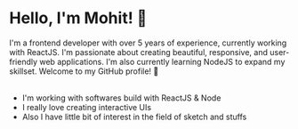 <head>
 <link rel="stylesheet" href="https://cdnjs.cloudflare.com/ajax/libs/font-awesome/5.7.2/css/all.min.css" integrity="sha512-3M00D/rn8n+2ZVXBO9Hib0GKNpkm8MSUU/e2VNthDyBYxKWG+BftNYYcuEjXlyrSO637tidzMBXfE7sQm0INUg==" crossorigin="anonymous" referrerpolicy="no-referrer" />
</head>

# Hello, I'm Mohit! 👋

I'm a frontend developer with over 5 years of experience, currently working with ReactJS. I'm passionate about creating beautiful, responsive, and user-friendly web applications. I'm also currently learning NodeJS to expand my skillset. Welcome to my GitHub profile! 🚀
<br /><br />

- I'm working with softwares build with ReactJS & Node
- I really love creating interactive UIs
- Also I have little bit of interest in the field of sketch and stuffs





<p align="left">
   <a href="https://twitter.com/mohitdevelops" target="_blank" style={color: 'red'}>
   <i class="fab fa-twitter"></i>
  </a>
</p>

